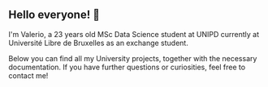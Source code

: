 ## Hello everyone! 👋

I'm Valerio, a 23 years old MSc Data Science student at UNIPD currently at Université Libre de Bruxelles as an exchange student.

Below you can find all my University projects, together with the necessary documentation. If you have further questions or curiosities, feel free to contact me!
